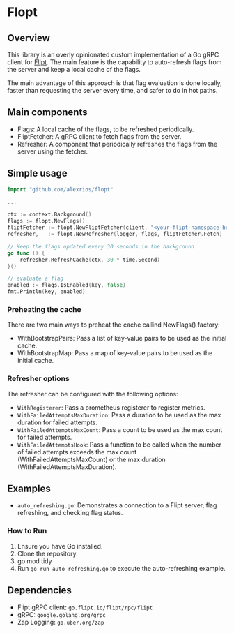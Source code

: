 # Flopt

## Overview
This library is an overly opinionated custom implementation of a Go gRPC client for [Flipt](https://www.flipt.io/).
The main feature is the capability to auto-refresh flags from the server and keep a local cache of the flags.

The main advantage of this approach is that flag evaluation is done locally, faster than requesting the server every time, and safer to do in hot paths.

## Main components
- Flags: A local cache of the flags, to be refreshed periodically.
- FliptFetcher: A gRPC client to fetch flags from the server.
- Refresher: A component that periodically refreshes the flags from the server using the fetcher.

## Simple usage
```go
import "github.com/alexrios/flopt"

...

ctx := context.Background()
flags := flopt.NewFlags()
fliptFetcher := flopt.NewFliptFetcher(client, "<your-flipt-namespace-here>")
refresher, _ := flopt.NewRefresher(logger, flags, fliptFetcher.Fetch)

// Keep the flags updated every 30 seconds in the background
go func () {
    refresher.RefreshCache(ctx, 30 * time.Second)
}()

// evaluate a flag
enabled := flags.IsEnabled(key, false)
fmt.Println(key, enabled)
```

### Preheating the cache
There are two main ways to preheat the cache callind NewFlags() factory:
- WithBootstrapPairs: Pass a list of key-value pairs to be used as the initial cache.
- WithBootstrapMap: Pass a map of key-value pairs to be used as the initial cache.

### Refresher options
The refresher can be configured with the following options:
- `WithRegisterer`: Pass a prometheus registerer to register metrics.
- `WithFailedAttemptsMaxDuration`: Pass a duration to be used as the max duration for failed attempts.
- `WithFailedAttemptsMaxCount`: Pass a count to be used as the max count for failed attempts.
- `WithFailedAttemptsHook`: Pass a function to be called when the number of failed attempts exceeds the max count (WithFailedAttemptsMaxCount) or the max duration (WithFailedAttemptsMaxDuration).

## Examples
- `auto_refreshing.go`: Demonstrates a connection to a Flipt server, flag refreshing, and checking flag status.

### How to Run
1. Ensure you have Go installed.
2. Clone the repository.
3. go mod tidy
4. Run `go run auto_refreshing.go` to execute the auto-refreshing example.

## Dependencies
- Flipt gRPC client: `go.flipt.io/flipt/rpc/flipt`
- gRPC: `google.golang.org/grpc`
- Zap Logging: `go.uber.org/zap`
